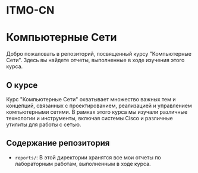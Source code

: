 # ITMO-CN

# Компьютерные Сети

Добро пожаловать в репозиторий, посвященный курсу "Компьютерные Сети". Здесь вы найдете  отчеты, выполненные в ходе изучения этого  курса.

## О курсе

Курс "Компьютерные Сети" охватывает множество важных тем и концепций, связанных с проектированием, реализацией и управлением компьютерными сетями. В рамках этого курса мы изучали различные технологии и инструменты, включая системы Cisco и различные утилиты для работы с сетью.

## Содержание репозитория

- `reports/`: В этой директории хранятся все мои отчеты по лабораторным работам, выполненным в ходе курса.


